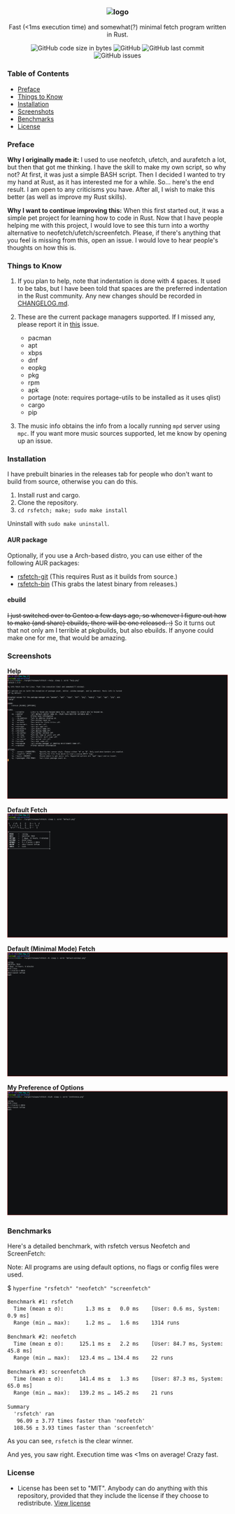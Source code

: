 <h3 align="center"><img src="https://raw.githubusercontent.com/rsfetch/rsfetch/master/Screenshots/logo.jpg" alt="logo" height="100px"></h3>
<p align="center">Fast (<1ms execution time) and somewhat(?) minimal fetch program written in Rust.</p>

<p align="center">
<img alt="GitHub code size in bytes" src="https://img.shields.io/github/languages/code-size/rsfetch/rsfetch.svg">
<img alt="GitHub" src="https://img.shields.io/github/license/rsfetch/rsfetch.svg">
<img alt="GitHub last commit" src="https://img.shields.io/github/last-commit/rsfetch/rsfetch.svg">
<img alt="GitHub issues" src="https://img.shields.io/github/issues/rsfetch/rsfetch.svg?color=gren">
</p>

### Table of Contents
* [Preface](#preface)
* [Things to Know](#things-to-know)
* [Installation](#installation)
* [Screenshots](#screenshots)
* [Benchmarks](#benchmarks)
* [License](#license)

### Preface

**Why I originally made it:** I used to use neofetch, ufetch, and 
aurafetch a lot, but then that got me thinking. I have the skill to make
 my own script, so why not? At first, it was just a simple BASH script. 
Then I decided I wanted to try my hand at Rust, as it has interested me 
for a while. So... here's the end result. I am open to any criticisms 
you have. After all, I wish to make this better (as well as improve my 
Rust skills).

**Why I want to continue improving this:** When this first started out, it 
was a simple pet project for learning how to code in Rust. Now that I have
people helping me with this project, I would love to see this turn into a
worthy alternative to neofetch/ufetch/screenfetch. Please, if there's anything 
that you feel is missing from this, open an issue. I would love to hear people's
thoughts on how this is.

### Things to Know

1. If you plan to help, note that indentation is done with 4 spaces. It used to be tabs, but I have been told that spaces are the preferred indentation in the Rust community. Any new changes should be recorded in [CHANGELOG.md](CHANGELOG.md).

2. These are the current package managers supported. If I missed any, please report it in [this](https://github.com/rsfetch/rsfetch/issues/28) issue.
    - pacman
    - apt
    - xbps
    - dnf
    - eopkg
    - pkg
    - rpm
    - apk
    - portage (note: requires portage-utils to be installed as it uses qlist)
    - cargo
    - pip

3. The music info obtains the info from a locally running `mpd` server using `mpc`. If you want more music sources supported, let me know by opening up an issue.

### Installation
I have prebuilt binaries in the releases tab for people who don't want to build from source, otherwise you can do this.

1. Install rust and cargo.
2. Clone the repository.
3. `cd rsfetch; make; sudo make install`

Uninstall with `sudo make uninstall`.

#### AUR package
Optionally, if you use a Arch-based distro, you can use either of the following AUR packages:
- [rsfetch-git](https://aur.archlinux.org/packages/rsfetch-git/) (This requires Rust as it builds from source.)
- [rsfetch-bin](https://aur.archlinux.org/packages/rsfetch-bin/) (This grabs the latest binary from releases.)

#### ebuild
~~I just switched over to Gentoo a few days ago, so whenever I figure out how to make (and share) ebuilds, there will be one released. :)~~ So it turns out that not only am I terrible at pkgbuilds, but also ebuilds. If anyone could make one for me, that would be amazing.

### Screenshots

**Help**
![Help](Screenshots/help.png?raw=true "Help")

**Default Fetch**
![Default](Screenshots/default.png?raw=true "Default")

**Default (Minimal Mode) Fetch**
![Default](Screenshots/default-minimal.png?raw=true "Default")

**My Preference of Options**
![Default](Screenshots/preference.png?raw=true "Preference")

### Benchmarks

Here's a detailed benchmark, with rsfetch versus Neofetch and ScreenFetch:

Note: All programs are using default options, no flags or config files were used.

$ `hyperfine "rsfetch" "neofetch" "screenfetch"`

```
Benchmark #1: rsfetch
  Time (mean ± σ):       1.3 ms ±   0.0 ms    [User: 0.6 ms, System: 0.9 ms]
  Range (min … max):     1.2 ms …   1.6 ms    1314 runs
 
Benchmark #2: neofetch
  Time (mean ± σ):     125.1 ms ±   2.2 ms    [User: 84.7 ms, System: 45.8 ms]
  Range (min … max):   123.4 ms … 134.4 ms    22 runs
 
Benchmark #3: screenfetch
  Time (mean ± σ):     141.4 ms ±   1.3 ms    [User: 87.3 ms, System: 65.0 ms]
  Range (min … max):   139.2 ms … 145.2 ms    21 runs
 
Summary
  'rsfetch' ran
   96.09 ± 3.77 times faster than 'neofetch'
  108.56 ± 3.93 times faster than 'screenfetch'
```
As you can see, `rsfetch` is the clear winner.  

And yes, you saw right. Execution time was <1ms on average! Crazy fast.

### License

- License has been set to "MIT". Anybody can do anything with this repository, provided that they include the license if they choose to redistribute. [View license](https://raw.githubusercontent.com/rsfetch/rsfetch/master/LICENSE)
